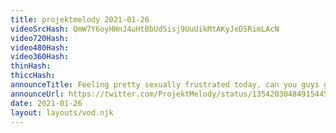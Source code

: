 ```yaml
---
title: projektmelody 2021-01-26
videoSrcHash: QmW7Y6oyHHnJ4uHtBbUd5isj9UuUikMtAKyJeDSRimLAcN
video720Hash: 
video480Hash: 
video360Hash: 
thinHash: 
thiccHash: 
announceTitle: Feeling pretty sexually frustrated today, can you guys give me a &quot;hand?&quot;  hahahaa fufuffu xd
announceUrl: https://twitter.com/ProjektMelody/status/1354203048491544581
date: 2021-01-26
layout: layouts/vod.njk
---
```

